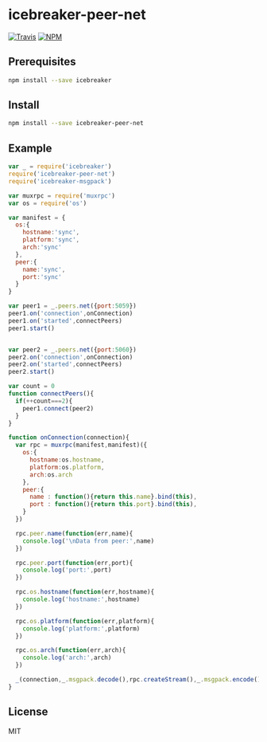 # icebreaker-peer-net
[![Travis](https://img.shields.io/travis/alligator-io/icebreaker-peer-net.svg)](https://travis-ci.org/alligator-io/icebreaker-peer-net)
[![NPM](https://img.shields.io/npm/dm/icebreaker-peer-net.svg)](https://www.npmjs.com/package/icebreaker-peer-net)
## Prerequisites
```bash
npm install --save icebreaker
```
## Install
```bash
npm install --save icebreaker-peer-net
```
## Example
```javascript
var _ = require('icebreaker')
require('icebreaker-peer-net')
require('icebreaker-msgpack')

var muxrpc = require('muxrpc')
var os = require('os')

var manifest = {
  os:{
    hostname:'sync',
    platform:'sync',
    arch:'sync'
  },
  peer:{
    name:'sync',
    port:'sync'
  }
}

var peer1 = _.peers.net({port:5059})
peer1.on('connection',onConnection)
peer1.on('started',connectPeers)
peer1.start()


var peer2 = _.peers.net({port:5060})
peer2.on('connection',onConnection)
peer2.on('started',connectPeers)
peer2.start()

var count = 0
function connectPeers(){
  if(++count===2){
    peer1.connect(peer2)
  }
}

function onConnection(connection){
  var rpc = muxrpc(manifest,manifest)({
    os:{
      hostname:os.hostname,
      platform:os.platform,
      arch:os.arch
    },
    peer:{
      name : function(){return this.name}.bind(this),
      port : function(){return this.port}.bind(this),
    }
  })

  rpc.peer.name(function(err,name){
    console.log('\nData from peer:',name)
  })

  rpc.peer.port(function(err,port){
    console.log('port:',port)
  })

  rpc.os.hostname(function(err,hostname){
    console.log('hostname:',hostname)
  })

  rpc.os.platform(function(err,platform){
    console.log('platform:',platform)
  })

  rpc.os.arch(function(err,arch){
    console.log('arch:',arch)
  })

  _(connection,_.msgpack.decode(),rpc.createStream(),_.msgpack.encode(),connection)
}
```
## License
MIT
